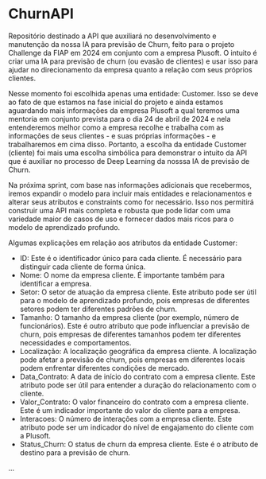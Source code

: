 # ChurnAPI
Repositório destinado a API que auxiliará no desenvolvimento e manutenção da nossa IA para previsão de Churn, feito para o projeto Challenge da FIAP em 2024 em conjunto com a empresa Plusoft. O intuito é criar uma IA para previsão de churn (ou evasão de clientes) e usar isso para ajudar no direcionamento da empresa quanto a relação com seus próprios clientes.

Nesse momento foi escolhida apenas uma entidade: Customer. Isso se deve ao fato de que estamos na fase inicial do projeto e ainda estamos aguardando mais informações da empresa Plusoft a qual teremos uma mentoria em conjunto prevista para o dia 24 de abril de 2024 e nela entenderemos melhor como a empresa recolhe e trabalha com as informações de seus clientes - e suas próprias informações - e trabalharemos em cima disso. Portanto, a escolha da entidade Customer (cliente) foi mais uma escolha simbólica para demonstrar o intuito da API que é auxiliar no processo de Deep Learning da nosssa IA de previsão de Churn.

Na próxima sprint, com base nas informações adicionais que recebermos, iremos expandir o modelo para incluir mais entidades e relacionamentos e alterar seus atributos e constraints como for necessário. Isso nos permitirá construir uma API mais completa e robusta que pode lidar com uma variedade maior de casos de uso e fornecer dados mais ricos para o modelo de aprendizado profundo.

Algumas explicações em relação aos atributos da entidade Customer:

* ID: Este é o identificador único para cada cliente. É necessário para distinguir cada cliente de forma única.
* Nome: O nome da empresa cliente. É importante também para identificar a empresa.
* Setor: O setor de atuação da empresa cliente. Este atributo pode ser útil para o modelo de aprendizado profundo, pois empresas de diferentes setores podem ter diferentes padrões de churn.
* Tamanho: O tamanho da empresa cliente (por exemplo, número de funcionários). Este é outro atributo que pode influenciar a previsão de churn, pois empresas de diferentes tamanhos podem ter diferentes necessidades e comportamentos.
* Localização: A localização geográfica da empresa cliente. A localização pode afetar a previsão de churn, pois empresas em diferentes locais podem enfrentar diferentes condições de mercado.
* Data_Contrato: A data de início do contrato com a empresa cliente. Este atributo pode ser útil para entender a duração do relacionamento com o cliente.
* Valor_Contrato: O valor financeiro do contrato com a empresa cliente. Este é um indicador importante do valor do cliente para a empresa.
* Interacoes: O número de interações com a empresa cliente. Este atributo pode ser um indicador do nível de engajamento do cliente com a Plusoft.
* Status_Churn: O status de churn da empresa cliente. Este é o atributo de destino para a previsão de churn.

...
